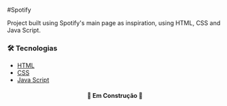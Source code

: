#Spotify

Project built using Spotify's main page as inspiration, using HTML, CSS and Java Script.

### 🛠 Tecnologias
- [HTML](https://developer.mozilla.org/pt-BR/docs/Web/HTML)
- [CSS](https://www.w3schools.com/css/)
- [Java Script](https://developer.mozilla.org/pt-BR/docs/Web/JavaScript)

<h4 align= "center"> 
  🚧  Em Construção  🚧
</h4> 
